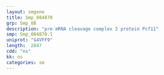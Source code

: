 ```yaml
---
layout: smgene
title: Smp_084870
grp: Smp_08
description: "pre mRNA cleavage complex 2 protein Pcf11"
smp: Smp_084870.1
uniprot: "G4VFF9"
length:  2847
cdd: "ns"
kk: ns
categories: sm
---
```

